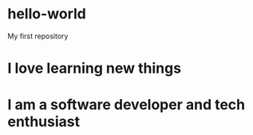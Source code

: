 # hello-world
My  first repository
# I love learning new things
# I am a software developer and tech enthusiast



